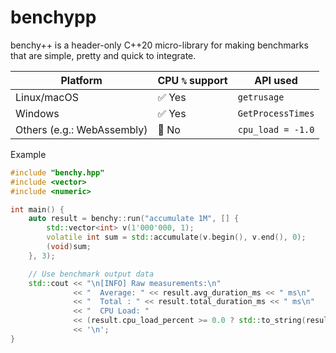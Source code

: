 # benchypp
benchy++ is a header-only C++20 micro-library for making benchmarks that are simple, pretty and quick to integrate.

| Platform                 | CPU `%` support | API used      |
| ------------------------ | ---------------- | ----------------- |
| Linux/macOS              | ✅ Yes            | `getrusage`       |
| Windows                  | ✅ Yes            | `GetProcessTimes` |
| Others (e.g.: WebAssembly) | 🚫 No           | `cpu_load = -1.0` |

Example
```cpp
#include "benchy.hpp"
#include <vector>
#include <numeric>

int main() {
    auto result = benchy::run("accumulate 1M", [] {
        std::vector<int> v(1'000'000, 1);
        volatile int sum = std::accumulate(v.begin(), v.end(), 0);
        (void)sum;
    }, 3);

    // Use benchmark output data
    std::cout << "\n[INFO] Raw measurements:\n"
              << "  Average: " << result.avg_duration_ms << " ms\n"
              << "  Total : " << result.total_duration_ms << " ms\n"
              << "  CPU Load: " 
              << (result.cpu_load_percent >= 0.0 ? std::to_string(result.cpu_load_percent) + "%" : "N/A")
              << '\n';
}
```

